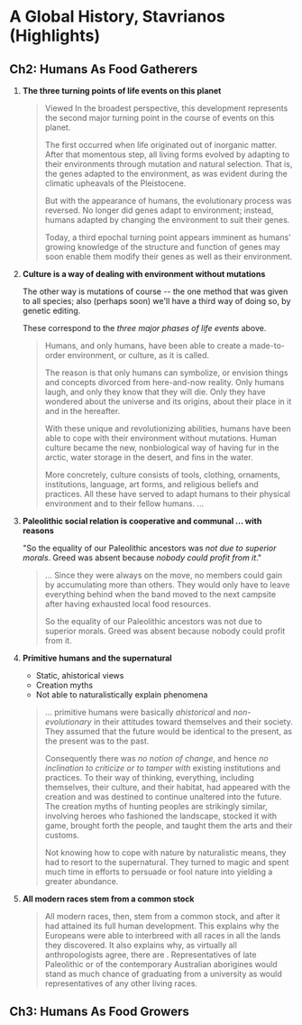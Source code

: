 # A Global History, Stavrianos (Highlights)

## Ch2: Humans As Food Gatherers

1. **The three turning points of life events on this planet**

   > Viewed In the broadest perspective, this development represents the second major turning point in the course of events on this planet.
   >
   > The first occurred when life originated out of inorganic matter. After that momentous step, all living forms evolved by adapting to their environments through mutation and natural selection. That is, the genes adapted to the environment, as was evident during the climatic upheavals of the Pleistocene.
   >
   > But with the appearance of humans, the evolutionary process was reversed. No longer did genes adapt to environment; instead, humans adapted by changing the environment to suit their genes. 
   >
   > Today, a third epochal turning point appears imminent as humans' growing knowledge of the structure and function of genes may soon enable them modify their genes as well as their environment.

2. **Culture is a way of dealing with environment without mutations**

   The other way is mutations of course -- the one method that was given to all species; also (perhaps soon) we'll have a third way of doing so, by genetic editing.

   These correspond to the *three major phases of life events* above.

   > Humans, and only humans, have been able to create a made-to-order environment, or culture, as it is called. 
   >
   > The reason is that only humans can symbolize, or envision things and concepts divorced from here-and-now reality. Only humans laugh, and only they know that they will die. Only they have wondered about the universe and its origins, about their place in it and in the hereafter.
   >
   > With these unique and revolutionizing abilities, humans have been able to cope with their environment without mutations. Human culture became the new, nonbiological way of having fur in the arctic, water storage in the desert, and fins in the water.
   >
   > More concretely, culture consists of tools, clothing, ornaments, institutions, language, art forms, and religious beliefs and practices. All these have served to adapt humans to their physical environment and to their fellow humans. ...

3. **Paleolithic social relation is cooperative and communal ... with reasons**

   "So the equality of our Paleolithic ancestors was *not due to superior morals*. Greed was absent because *nobody could profit from it*."

   > ... Since they were always on the move, no members could gain by accumulating more than others. They would only have to leave everything behind when the band moved to the next campsite after having exhausted local food resources.
   >
   > So the equality of our Paleolithic ancestors was not due to superior morals. Greed was absent because nobody could profit from it.

4. **Primitive humans and the supernatural**

   - Static, ahistorical views
   - Creation myths
   - Not able to naturalistically explain phenomena

   > ... primitive humans were basically *ahistorical* and *non-evolutionary* in their attitudes toward themselves and their society. They assumed that the future would be identical to the present, as the present was to the past.
   >
   > Consequently there was *no notion of change*, and hence *no inclination to criticize or to tamper with* existing institutions and practices. To their way of thinking, everything, including themselves, their culture, and their habitat, had appeared with the creation and was destined to continue unaltered into the future. The creation myths of hunting peoples are strikingly similar, involving heroes who fashioned the landscape, stocked it with game, brought forth the people, and taught them the arts and their customs.
   >
   > Not knowing how to cope with nature by naturalistic means, they had to resort to the supernatural. They turned to magic and spent much time in efforts to persuade or fool nature into yielding a greater abundance.

5. **All modern races stem from a common stock**

   > All modern races, then, stem from a common stock, and after it had attained its full human development. This explains why the Europeans were able to interbreed with all races in all the lands they discovered. It also explains why, as virtually all anthropologists agree, there are . Representatives of late Paleolithic or of the contemporary Australian aborigines would stand as much chance of graduating from a university as would representatives of any other living races.

## Ch3: Humans As Food Growers


